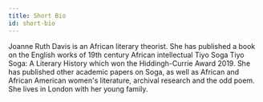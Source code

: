 ```yaml
---
title: Short Bio
id: short-bio 
---
```


Joanne Ruth Davis is an African literary theorist. She has published a book on the English works of 19th century African intellectual Tiyo Soga Tiyo Soga: A Literary History which won the Hiddingh-Currie Award 2019. She has published other academic papers on Soga, as well as African and African American women's literature, archival research and the odd poem. She lives in London with her young family.
